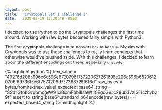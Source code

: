 ```yaml
---
layout: post
title:  "Cryptopals Set 1 Challenge 1"
date:   2020-02-19 12:30:48 -0800
---
```


I decided to use Python to do the Cryptopals challenges the first time around. Working with raw bytes becomes fairly simple with Python3.

The first cryptopals challenge is to convert `hex` to `base64`. My aim with Cryptopals was to use these challenges to really learn concepts that I otherwise would've brushed aside.
With this challenges, I decided to learn about the different encodings out there, especially `unicode`.
 

{% highlight python %}
hex_value = "49276d206b696c6c696e6720796f757220627261696e206c696b65206120706f69736f6e6f7573206d757368726f6f6d"
raw_bytes = bytes.fromhex(hex_value)
expected_base64_string = "SSdtIGtpbGxpbmcgeW91ciBicmFpbiBsaWtlIGEgcG9pc29ub3VzIG11c2hyb29t"
assert to_string(base64.standard_b64encode(raw_bytes)) == expected_base64_string
{% endhighlight %}

